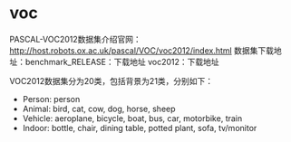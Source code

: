 # voc

PASCAL-VOC2012数据集介绍官网：http://host.robots.ox.ac.uk/pascal/VOC/voc2012/index.html 
数据集下载地址：benchmark_RELEASE：下载地址 voc2012：下载地址

VOC2012数据集分为20类，包括背景为21类，分别如下： 
- Person: person 
- Animal: bird, cat, cow, dog, horse, sheep 
- Vehicle: aeroplane, bicycle, boat, bus, car, motorbike, train 
- Indoor: bottle, chair, dining table, potted plant, sofa, tv/monitor